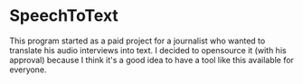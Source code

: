 # SpeechToText

This program started as a paid project for a journalist who wanted to translate his audio interviews into text.
I decided to opensource it (with his approval) because I think it's a good idea to have a tool like this available for everyone.
